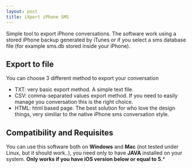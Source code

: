```yaml
---
layout: post
title: iXport iPhone SMS
---
```


Simple tool to export iPhone conversations. The software work using a stored iPhone backup generated by iTunes or if you select a sms database file (for example sms.db stored inside your iPhone).

## Export to file

You can choose 3 different method to export your conversation


 * TXT: very basic export method. A simple text file.
 * CSV: comma-separated values export method. If you need to easily manage you conversation this is the right choice.
 * HTML: html based page. The best solution for who love the design things, very similiar to the native iPhone sms conversation style.


## Compatibility and Requisites
You can use this software both on **Windows** and **Mac** (not tested under Linux, but it should work..), you need only to have **JAVA** installed on your system.
**Only works if you have iOS version below or equal to 5.***
